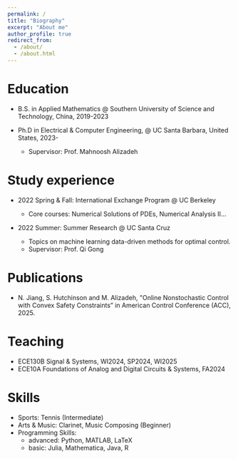 ```yaml
---
permalink: /
title: "Biography"
excerpt: "About me"
author_profile: true
redirect_from:
  - /about/
  - /about.html
---
```


Education
======
* B.S. in Applied Mathematics @ Southern University of Science and Technology, China, 2019-2023

* Ph.D in Electrical & Computer Engineering, @ UC Santa Barbara, United States, 2023-
  * Supervisor: Prof. Mahnoosh Alizadeh
  
Study experience
======

* 2022 Spring & Fall: International Exchange Program @ UC Berkeley
  * Core courses: Numerical Solutions of PDEs, Numerical Analysis II...

* 2022 Summer: Summer Research @ UC Santa Cruz
  * Topics on machine learning data-driven methods for optimal control.
  * Supervisor: Prof. Qi Gong

Publications
======
  * N. Jiang, S. Hutchinson and M. Alizadeh, "Online Nonstochastic Control with Convex Safety Constraints” in American Control Conference (ACC), 2025.


Teaching
======
  * ECE130B Signal & Systems, WI2024, SP2024, WI2025
  * ECE10A Foundations of Analog and Digital Circuits & Systems, FA2024

Skills
======
* Sports: Tennis (Intermediate)
* Arts & Music: Clarinet, Music Composing (Beginner)
* Programming Skills:
  * advanced: Python, MATLAB, LaTeX
  * basic: Julia, Mathematica, Java, R

